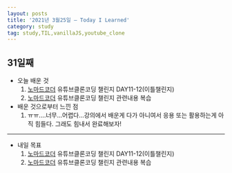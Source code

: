 ```yaml
---
layout: posts
title: '2021년 3월25일 — Today I Learned'
category: study
tag: study,TIL,vanillaJS,youtube_clone
---
```


## 31일째

- 오늘 배운 것
  1. [노마드코더][1] 유튜브클론코딩 챌린지 DAY11-12(이틀챌린지)
  2. [노마드코더][1] 유튜브클론코딩 챌린지 관련내용 복습
     <br>
- 배운 것으로부터 느낀 점
  1. ㅠㅠ....너무...어렵다...강의에서 배운게 다가 아니여서 응용 또는 활용하는게 아직 힘들다. 그래도 힘내서 완료해보자!

---

- 내일 목표
  1. [노마드코더][1] 유튜브클론코딩 챌린지 DAY11-12(이틀챌린지)
  2. [노마드코더][1] 유튜브클론코딩 챌린지 관련내용 복습

[1]: https://nomadcoders.co/ '노마드코더'
